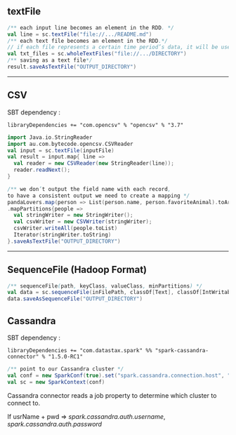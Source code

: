 ## textFile

```scala
/** each input line becomes an element in the RDD. */
val line = sc.textFile("file://.../README.md")
/** each text file becomes an element in the RDD.*/
// if each file represents a certain time period’s data, it will be useful.
val txt_files = sc.wholeTextFiles("file://.../DIRECTORY")
/** saving as a text file*/
result.saveAsTextFile("OUTPUT_DIRECTORY")
```

---

## CSV

SBT dependency :
```
libraryDependencies += "com.opencsv" % "opencsv" % "3.7"
```

```scala
import Java.io.StringReader
import au.com.bytecode.opencsv.CSVReader
val input = sc.textFile(inputFile)
val result = input.map{ line =>
  val reader = new CSVReader(new StringReader(line));
  reader.readNext();
}
```

```scala
/** we don’t output the field name with each record, 
to have a consistent output we need to create a mapping */
pandaLovers.map(person => List(person.name, person.favoriteAnimal).toArray)
.mapPartitions{people =>
  val stringWriter = new StringWriter();
  val csvWriter = new CSVWriter(stringWriter);
  csvWriter.writeAll(people.toList)
  Iterator(stringWriter.toString)
}.saveAsTextFile("OUTPUT_DIRECTORY")
```

---

## SequenceFile (Hadoop Format)

```scala
/** sequenceFile(path, keyClass, valueClass, minPartitions) */
val data = sc.sequenceFile(inFilePath, classOf[Text], classOf[IntWritable]).map{case (x, y) => (x.toString, y.get())}
data.saveAsSequenceFile("OUTPUT_DIRECTORY")
```

## Cassandra

SBT dependency :
```
libraryDependencies += "com.datastax.spark" %% "spark-cassandra-connector" % "1.5.0-RC1"
```

```scala
/** point to our Cassandra cluster */
val conf = new SparkConf(true).set("spark.cassandra.connection.host", "hostname")
val sc = new SparkContext(conf)
```
Cassandra connector reads a job property to determine which cluster to connect to.

If usrName + pwd => *spark.cassandra.auth.username*,  *spark.cassandra.auth.password*
